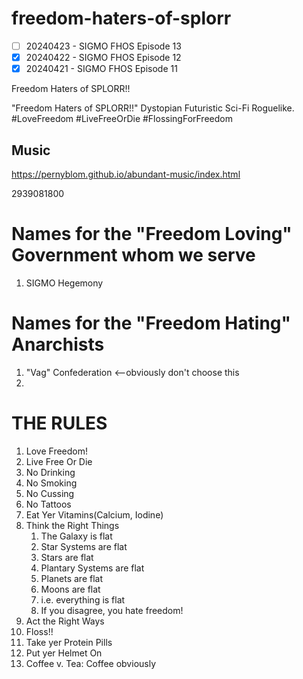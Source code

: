 # freedom-haters-of-splorr

  - [ ] 20240423 - SIGMO FHOS Episode 13
  - [x] 20240422 - SIGMO FHOS Episode 12
  - [x] 20240421 - SIGMO FHOS Episode 11

Freedom Haters of SPLORR!!

"Freedom Haters of SPLORR!!" Dystopian Futuristic Sci-Fi Roguelike. #LoveFreedom #LiveFreeOrDie #FlossingForFreedom

## Music
https://pernyblom.github.io/abundant-music/index.html

2939081800

# Names for the "Freedom Loving" Government whom we serve

1. SIGMO Hegemony

# Names for the "Freedom Hating" Anarchists

1. "Vag" Confederation <--obviously don't choose this
1. 

# THE RULES

1. Love Freedom!
1. Live Free Or Die
1. No Drinking
1. No Smoking
1. No Cussing
1. No Tattoos
1. Eat Yer Vitamins(Calcium, Iodine)
1. Think the Right Things
    1. The Galaxy is flat
    1. Star Systems are flat
    1. Stars are flat
    1. Plantary Systems are flat
    1. Planets are flat
    1. Moons are flat
    1. i.e. everything is flat
    1. If you disagree, you hate freedom!
1. Act the Right Ways
1. Floss!!
1. Take yer Protein Pills
1. Put yer Helmet On
1. Coffee v. Tea: Coffee obviously